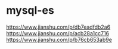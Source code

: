 

# mysql-es
https://www.jianshu.com/p/db7eadfdb2a6
https://www.jianshu.com/p/acb28a1cc716
https://www.jianshu.com/p/b76cb653ab9e